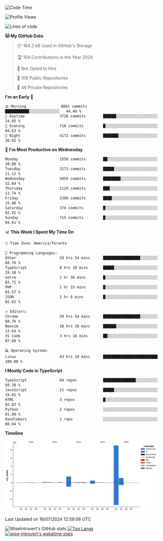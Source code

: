 <!--START_SECTION:waka-->
![Code Time](http://img.shields.io/badge/Code%20Time-1%2C911%20hrs%2054%20mins-blue)

![Profile Views](http://img.shields.io/badge/Profile%20Views-0-blue)

![Lines of code](https://img.shields.io/badge/From%20Hello%20World%20I%27ve%20Written-12.9%20million%20lines%20of%20code-blue)

**🐱 My GitHub Data** 

> 📦 164.2 kB Used in GitHub's Storage 
 > 
> 🏆 104 Contributions in the Year 2024
 > 
> 🚫 Not Opted to Hire
 > 
> 📜 106 Public Repositories 
 > 
> 🔑 46 Private Repositories 
 > 
**I'm an Early 🐤** 

```text
🌞 Morning                6881 commits        ███████████░░░░░░░░░░░░░░   44.40 % 
🌆 Daytime                3728 commits        ██████░░░░░░░░░░░░░░░░░░░   24.05 % 
🌃 Evening                718 commits         █░░░░░░░░░░░░░░░░░░░░░░░░   04.63 % 
🌙 Night                  4172 commits        ███████░░░░░░░░░░░░░░░░░░   26.92 % 
```
📅 **I'm Most Productive on Wednesday** 

```text
Monday                   1550 commits        ██░░░░░░░░░░░░░░░░░░░░░░░   10.00 % 
Tuesday                  3273 commits        █████░░░░░░░░░░░░░░░░░░░░   21.12 % 
Wednesday                5059 commits        ████████░░░░░░░░░░░░░░░░░   32.64 % 
Thursday                 2129 commits        ███░░░░░░░░░░░░░░░░░░░░░░   13.74 % 
Friday                   2399 commits        ████░░░░░░░░░░░░░░░░░░░░░   15.48 % 
Saturday                 374 commits         █░░░░░░░░░░░░░░░░░░░░░░░░   02.41 % 
Sunday                   715 commits         █░░░░░░░░░░░░░░░░░░░░░░░░   04.61 % 
```


📊 **This Week I Spent My Time On** 

```text
🕑︎ Time Zone: America/Toronto

💬 Programming Languages: 
Other                    29 hrs 54 mins      █████████████████░░░░░░░░   68.76 % 
TypeScript               8 hrs 18 mins       █████░░░░░░░░░░░░░░░░░░░░   19.10 % 
netrw                    1 hr 36 mins        █░░░░░░░░░░░░░░░░░░░░░░░░   03.71 % 
PHP                      1 hr 33 mins        █░░░░░░░░░░░░░░░░░░░░░░░░   03.57 % 
JSON                     1 hr 8 mins         █░░░░░░░░░░░░░░░░░░░░░░░░   02.62 % 

🔥 Editors: 
Chrome                   29 hrs 54 mins      █████████████████░░░░░░░░   68.76 % 
Neovim                   10 hrs 16 mins      ██████░░░░░░░░░░░░░░░░░░░   23.64 % 
VS Code                  3 hrs 18 mins       ██░░░░░░░░░░░░░░░░░░░░░░░   07.60 % 

💻 Operating System: 
Linux                    43 hrs 29 mins      █████████████████████████   100.00 % 
```

**I Mostly Code in TypeScript** 

```text
TypeScript               64 repos            ███████████████░░░░░░░░░░   60.38 % 
JavaScript               21 repos            █████░░░░░░░░░░░░░░░░░░░░   19.81 % 
HTML                     3 repos             █░░░░░░░░░░░░░░░░░░░░░░░░   02.83 % 
Python                   2 repos             ░░░░░░░░░░░░░░░░░░░░░░░░░   01.89 % 
Handlebars               1 repo              ░░░░░░░░░░░░░░░░░░░░░░░░░   00.94 % 
```



**Timeline**

![Lines of Code chart](https://raw.githubusercontent.com/wise-introvert/wise-introvert/master/assets/bar_graph.png)


 Last Updated on 16/07/2024 12:59:06 UTC
<!--END_SECTION:waka-->

![WiseIntrovert's GitHub stats](https://github-readme-stats.vercel.app/api?username=wise-introvert&count_private=true&show_icons=true)
[![Top Langs](https://github-readme-stats.vercel.app/api/top-langs/?username=wise-introvert&langs_count=10)](https://github.com/anuraghazra/github-readme-stats)
[![wise-introvert's wakatime stats](https://github-readme-stats.vercel.app/api/wakatime?username=wiseintrovert)](https://github.com/anuraghazra/github-readme-stats)
